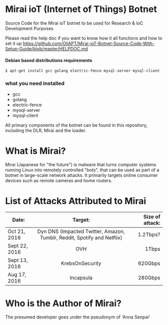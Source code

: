 # Mirai ioT (Internet of Things) Botnet
Source Code for the Mirai ioT botnet to be used for Research & IoC Development Purposes

Please read the help doc if you want to know how it all functions and how to set it up
https://github.com/OliAPT/Mirai-ioT-Botnet-Source-Code-With-Setup-Guide/blob/master/HELPDOC.md

#### Debian based distributions requirements

`$ apt-get install gcc golang electric-fence mysql-server mysql-client`

### what you need installed

* gcc
* golang
* electric-fence
* mysql-server
* mysql-client


All primary components of the botnet can be found in this repository, including the DLR, Mirai and the loader.

# What is Mirai?
Mirai (Japanese for "the future") is malware that turns computer systems running Linux into remotely controlled "bots", that can be used as part of a botnet in large-scale network attacks. It primarily targets online consumer devices such as remote cameras and home routers.

# List of Attacks Attributed to Mirai

| Date:     | Target:         | Size of attack:  |
| ------------- |:-------------:| -----:|
| Oct 21, 2016     | Dyn DNS (Impacted Twitter, Amazon, Tumblr, Reddit, Spotify and Netflix)| 1.2Tbps? |
| Sept 22, 2016     | OVH      |  1Tbps  |
| Sept 13, 2016 | KrebsOnSecurity     |    620Gbps |
| Aug 17, 2016 |Incapsula  | 280Gbps  |

# Who is the Author of Mirai?

The presumed developer goes under the pseudonym of 'Anna Senpai'




